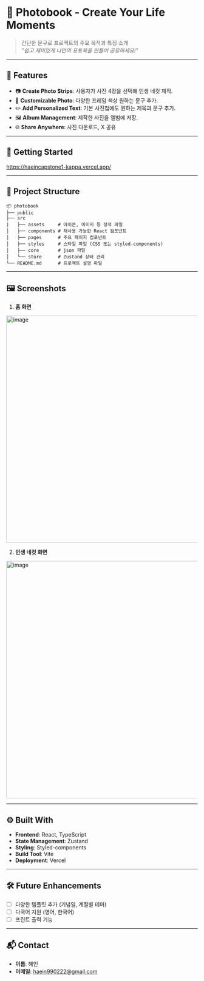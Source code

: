 
# 📸 **Photobook - Create Your Life Moments**


> 간단한 문구로 프로젝트의 주요 목적과 특징 소개  
> _"쉽고 재미있게 나만의 포토북을 만들어 공유하세요!"_

---

## 🌟 **Features**
- 📷 **Create Photo Strips**: 사용자가 사진 4장을 선택해 인생 네컷 제작.
- 🎨 **Customizable Photo**: 다양한 프레임 색상 원하는 문구 추가.
- ✏️ **Add Personalized Text**: 기본 사진첩에도 원하는 제목과 문구 추가.
- 🖼️ **Album Management**: 제작한 사진을 앨범에 저장.
- 🌐 **Share Anywhere**: 사진 다운로드, X 공유

---

## 🚀 **Getting Started**

https://haeincapstone1-kappa.vercel.app/

---

## 📂 **Project Structure**
```plaintext
📦 photobook
├── public        
├── src
|   ├── assets     # 아이콘, 이미지 등 정적 파일 
│   ├── components # 재사용 가능한 React 컴포넌트
│   ├── pages      # 주요 페이지 컴포넌트
│   ├── styles     # 스타일 파일 (CSS 또는 styled-components)
│   ├── core       # json 파일
│   └── store      # Zustand 상태 관리
└── README.md      # 프로젝트 설명 파일
```

---

## 🖼️ **Screenshots**
1. **홈 화면**  
  <img width="599" alt="image" src="https://github.com/user-attachments/assets/947f1246-5126-4469-a569-09748f2ddd74" />


2. **인생 네컷 화면**  
<img width="626" alt="image" src="https://github.com/user-attachments/assets/95fc68c7-45ec-45cc-b467-0848711f7f09" />


---

## ⚙️ **Built With**
- **Frontend**: React, TypeScript
- **State Management**: Zustand
- **Styling**: Styled-components 
- **Build Tool**: Vite
- **Deployment**: Vercel

---

## 🛠️ **Future Enhancements**
- [ ] 다양한 템플릿 추가 (기념일, 계절별 테마)
- [ ] 다국어 지원 (영어, 한국어)
- [ ] 프린트 출력 기능

---


## 📬 **Contact**
- **이름**: 혜인 
- **이메일**: haein990222@gmail.com
